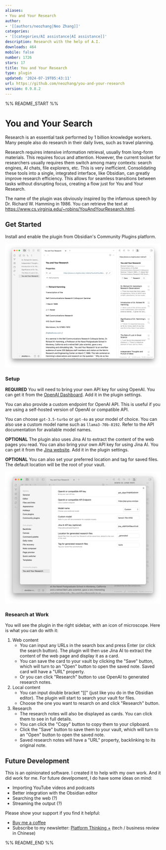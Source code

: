 ```yaml
---
aliases:
- You and Your Research
author:
- '[[authors/neozhang|Neo Zhang]]'
categories:
- '[[categories/AI assistance|AI assistance]]'
description: Research with the help of A.I.
downloads: 464
mobile: false
number: 1726
stars: 17
title: You and Your Research
type: plugin
updated: '2024-07-19T05:43:11'
url: https://github.com/neozhang/you-and-your-research
version: 0.9.8.2
---
```


%% README_START %%

# You and Your Search

Research is an essential task performed by 1 billion knowledge workers. Many people also do research in their daily lives, such as travel planning.

Research requires intensive information retrieval, usually from long-form materials. This requires focus and attention. However, the current toolset for researchers usually requires them switch among many contexts: search engines, AI chats, file explorers, etc. This is very inefficient. Consolidating these tools into a single, integrated interface, like Obsidian, can greatly improve research efficiency. This allows for seamless transitions between tasks without disrupting focus, creating a flow just for You and Your Research.

The name of the plugin was obviously inspired by the infamous speech by Dr. Richard W. Hamming in 1986. You can retrieve the text at https://www.cs.virginia.edu/~robins/YouAndYourResearch.html.

## Get Started

Install and enable the plugin from Obsidian's Community Plugins platform.

![Main UI](https://raw.githubusercontent.com/neozhang/you-and-your-research/HEAD/assets/Screenshot_Main.png)

### Setup

**REQUIRED** You will need to bring your own API key for using OpenAI. You can get it from the [OpenAI Dashboard](https://platform.openai.com/account/api-keys). Add it in the plugin settings.

You can also provide a custom endpoint for OpenAI API. This is useful if you are using a self-hosted version of OpenAI or compatible API.

You can choose `gpt-3.5-turbo` or `gpt-4o` as your model of choice. You can also use a custom model name such as `llama3-70b-8192`. Refer to the API documentation for available model names.

**OPTIONAL** The plugin also uses Jina AI to extract the content of the web pages you read. You can also bring your own API key for using Jina AI. You can get it from the [Jina website](https://jina.ai/reader/#apiform). Add it in the plugin settings.

**OPTIONAL** You can also set your preferred location and tag for saved files. The default location will be the root of your vault.

![Settings](https://raw.githubusercontent.com/neozhang/you-and-your-research/HEAD/assets/Screenshot_Settings.png)

### Research at Work

You will see the plugin in the right sidebar, with an icon of microscope. Here is what you can do with it:

1. Web content
    - You can input any URLs in the search box and press Enter (or click the search button). The plugin will then use Jina AI to extract the content of the web page and display it as a card.
    - You can save the card to your vault by clicking the "Save" button, which will turn to an "Open" button to open the saved note. Saved card will have a "URL" property.
    - Or you can click "Research" button to use OpenAI to generated research notes.
2. Local content
    - You can input double bracket "[[" (just like you do in the Obsidian editor). The plugin will start to search your vault for files.
    - Choose the one you want to resarch on and click "Research" button.
3. Research
    - The research notes will also be displayed as cards. You can click them to see in full details.
    - You can click the "Copy" button to copy them to your clipboard.
    - Click the "Save" button to save them to your vault, which will turn to an "Open" button to open the saved note.
    - Saved research notes will have a "URL" property, backlinking to its original note.

## Future Development

This is an opinionated software. I created it to help with my own work. And it did work for me. For future develpoment, I do have some ideas on mind:

-   Importing YouTube videos and podcasts
-   Better integration with the Obsidian editor
-   Searching the web (?)
-   Streaming the output (?)

Please show your support if you find it helpful:

-   [Buy me a coffee](https://www.buymeacoffee.com/neozhang)
-   Subscribe to my newsletter: [Platform Thinking +](https://pt.plus) (tech / business review in Chinese)


%% README_END %%